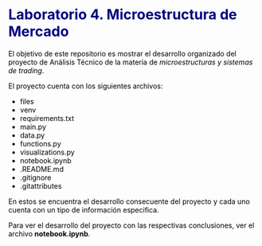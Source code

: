 # <font color = 'navy'> Laboratorio 4. Microestructura de Mercado <font color = 'black'>
    
El objetivo de este repositorio es mostrar el desarrollo organizado del proyecto de Análisis Técnico de la materia de *microestructuras y sistemas de trading*.
    
El proyecto cuenta con los siguientes archivos:

+ files 
+ venv 
+ requirements.txt 
+ main.py
+ data.py
+ functions.py
+ visualizations.py
+ notebook.ipynb
+ .README.md
+ .gitignore
+ .gitattributes
    
En estos se encuentra el desarrollo consecuente del proyecto y cada uno cuenta con un tipo de información especifica. 

Para ver el desarrollo del proyecto con las respectivas conclusiones, ver el archivo **notebook.ipynb**.

